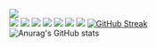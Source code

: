 ![](https://hits.seeyoufarm.com/api/count/incr/badge.svg?url=https%3A%2F%2Fgithub.com%2F{username}1212%2Fhit-counter)\
![](https://img.shields.io/badge/HTML5-E34F26?style=for-the-badge&logo=html5&logoColor=white)
![](https://img.shields.io/badge/CSS3-1572B6?style=for-the-badge&logo=css3&logoColor=white)
![](https://img.shields.io/badge/JavaScript-323330?style=for-the-badge&logo=javascript&logoColor=F7DF1E)
![](https://img.shields.io/badge/PHP-777BB4?style=for-the-badge&logo=php&logoColor=white)
![](https://img.shields.io/badge/C%23-239120?style=for-the-badge&logo=c-sharp&logoColor=white)
![](https://img.shields.io/badge/Python-FFD43B?style=for-the-badge&logo=python&logoColor=blue) 
![](https://img.shields.io/badge/Express.js-000000?style=for-the-badge&logo=express&logoColor=white) 
[![GitHub Streak](https://github-readme-streak-stats.herokuapp.com?user=Hasan-Kilici&theme=github-dark&hide_border=true&date_format=M%20j%5B%2C%20Y%5D)](https://git.io/streak-stats)\
![Anurag's GitHub stats](https://github-readme-stats.vercel.app/api?username=Hasan-Kilici&theme=dark&show_icons=true)

